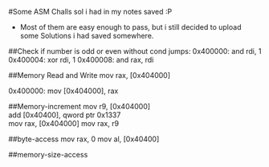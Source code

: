 #Some ASM Challs sol i had in my notes saved :P
- Most of them are easy enough to pass, but i still decided to upload some Solutions i had saved somewhere.

##Check if number is odd or even without cond jumps:
0x400000:	and   	rdi, 1
0x400004:	xor   	rdi, 1
0x400008:	and   	rax, rdi

##Memory Read and Write
mov rax, [0x404000]

0x400000:	mov   	[0x404000], rax

##Memory-increment
mov r9, [0x404000]  
add [0x40400], qword ptr 0x1337                
mov rax, [0x404000] 
mov rax, r9

##byte-access
mov rax, 0
mov al, [0x40400]

##memory-size-access
